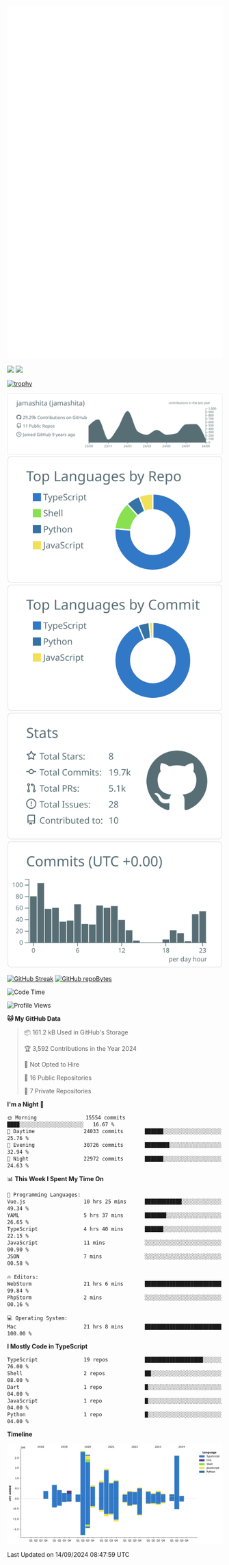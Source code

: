 [![](https://raw.githubusercontent.com/jamashita/jamashita/main/github-metrics.svg)](https://metrics.lecoq.io)

[![](https://github-readme-stats.vercel.app/api?username=jamashita&show_icons=ture&count_private=true)](https://github.com/anuraghazra/github-readme-stats)
[![](https://github-readme-stats.vercel.app/api/top-langs/?username=jamashita&layout=compact)](https://github.com/anuraghazra/github-readme-stats)

[![trophy](https://github-profile-trophy.vercel.app/?username=jamashita)](https://github.com/ryo-ma/github-profile-trophy)

[![](https://raw.githubusercontent.com/jamashita/jamashita/main/profile-summary-card-output/default/0-profile-details.svg)](https://github.com/vn7n24fzkq/github-profile-summary-cards)
[![](https://raw.githubusercontent.com/jamashita/jamashita/main/profile-summary-card-output/default/1-repos-per-language.svg)](https://github.com/vn7n24fzkq/github-profile-summary-cards) [![](https://raw.githubusercontent.com/jamashita/jamashita/main/profile-summary-card-output/default/2-most-commit-language.svg)](https://github.com/vn7n24fzkq/github-profile-summary-cards)
[![](https://raw.githubusercontent.com/jamashita/jamashita/main/profile-summary-card-output/default/3-stats.svg)](https://github.com/vn7n24fzkq/github-profile-summary-cards) [![](https://raw.githubusercontent.com/jamashita/jamashita/main/profile-summary-card-output/default/4-productive-time.svg)](https://github.com/vn7n24fzkq/github-profile-summary-cards)

[![GitHub Streak](http://github-readme-streak-stats.herokuapp.com?user=jamashita)](https://git.io/streak-stats)
[![GitHub repoBytes](https://github-repo-bytecounter.vercel.app/api?username=jamashita)](https://github.com/yamaccu/Github-Repo-ByteCounter)

<!--START_SECTION:waka-->
![Code Time](http://img.shields.io/badge/Code%20Time-1%2C680%20hrs%2035%20mins-blue)

![Profile Views](http://img.shields.io/badge/Profile%20Views-0-blue)

**🐱 My GitHub Data** 

> 📦 161.2 kB Used in GitHub's Storage 
 > 
> 🏆 3,592 Contributions in the Year 2024
 > 
> 🚫 Not Opted to Hire
 > 
> 📜 16 Public Repositories 
 > 
> 🔑 7 Private Repositories 
 > 
**I'm a Night 🦉** 

```text
🌞 Morning                15554 commits       ████░░░░░░░░░░░░░░░░░░░░░   16.67 % 
🌆 Daytime                24033 commits       ██████░░░░░░░░░░░░░░░░░░░   25.76 % 
🌃 Evening                30726 commits       ████████░░░░░░░░░░░░░░░░░   32.94 % 
🌙 Night                  22972 commits       ██████░░░░░░░░░░░░░░░░░░░   24.63 % 
```


📊 **This Week I Spent My Time On** 

```text
💬 Programming Languages: 
Vue.js                   10 hrs 25 mins      ████████████░░░░░░░░░░░░░   49.34 % 
YAML                     5 hrs 37 mins       ███████░░░░░░░░░░░░░░░░░░   26.65 % 
TypeScript               4 hrs 40 mins       ██████░░░░░░░░░░░░░░░░░░░   22.15 % 
JavaScript               11 mins             ░░░░░░░░░░░░░░░░░░░░░░░░░   00.90 % 
JSON                     7 mins              ░░░░░░░░░░░░░░░░░░░░░░░░░   00.58 % 

🔥 Editors: 
WebStorm                 21 hrs 6 mins       █████████████████████████   99.84 % 
PhpStorm                 2 mins              ░░░░░░░░░░░░░░░░░░░░░░░░░   00.16 % 

💻 Operating System: 
Mac                      21 hrs 8 mins       █████████████████████████   100.00 % 
```

**I Mostly Code in TypeScript** 

```text
TypeScript               19 repos            ███████████████████░░░░░░   76.00 % 
Shell                    2 repos             ██░░░░░░░░░░░░░░░░░░░░░░░   08.00 % 
Dart                     1 repo              █░░░░░░░░░░░░░░░░░░░░░░░░   04.00 % 
JavaScript               1 repo              █░░░░░░░░░░░░░░░░░░░░░░░░   04.00 % 
Python                   1 repo              █░░░░░░░░░░░░░░░░░░░░░░░░   04.00 % 
```



**Timeline**

![Lines of Code chart](https://raw.githubusercontent.com/jamashita/jamashita/main/assets/bar_graph.png)


 Last Updated on 14/09/2024 08:47:59 UTC
<!--END_SECTION:waka-->
